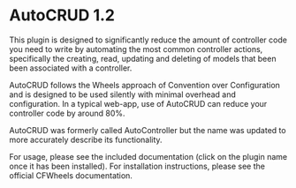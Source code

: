 AutoCRUD 1.2
============

This plugin is designed to significantly reduce the amount of controller code you need to write by automating the most common controller actions, specifically the creating, read, updating and deleting of models that been been associated with a controller.

AutoCRUD follows the Wheels approach of Convention over Configuration and is designed to be used silently with minimal overhead and configuration. In a typical web-app, use of AutoCRUD can reduce your controller code by around 80%.

AutoCRUD was formerly called AutoController but the name was updated to more accurately describe its functionality.

For usage, please see the included documentation (click on the plugin name once it has been installed). For installation instructions, please see the official CFWheels documentation.
